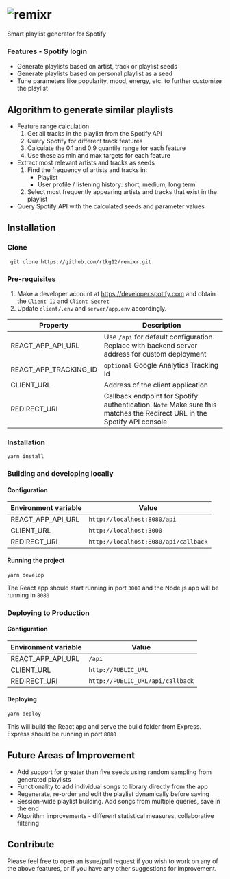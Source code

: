 
# ![remixr](https://github.com/rtkg12/remixr/blob/master/client/public/logo.png)  
  
  
Smart playlist generator for Spotify  
  
### Features - Spotify login  
- Generate playlists based on artist, track or playlist seeds  
- Generate playlists based on personal playlist as a seed  
- Tune parameters like popularity, mood, energy, etc. to further customize the playlist  

## Algorithm to generate similar playlists

 - Feature range calculation
	 1. Get all tracks in the playlist from the Spotify API
	 2. Query Spotify for different track features
	 3. Calculate the 0.1 and 0.9 quantile range for each feature
	 4. Use these as min and max targets for each feature
- Extract most relevant artists and tracks as seeds
	1. Find the frequency of artists and tracks in:
		- Playlist
		- User profile / listening history: short, medium, long term
	2. Select most frequently appearing artists and tracks that exist in the playlist
- Query Spotify API with the calculated seeds and parameter values
  
## Installation  
  
### Clone  
  
	 git clone https://github.com/rtkg12/remixr.git  

### Pre-requisites  
  
1. Make a developer account at https://developer.spotify.com and obtain the `Client ID` and `Client Secret`  
2. Update `client/.env` and `server/app.env` accordingly.

|Property| Description  |
|--|--|
| REACT_APP_API_URL | Use `/api` for default configuration. Replace with backend server address for custom deployment |
|REACT_APP_TRACKING_ID|`optional` Google Analytics Tracking Id |
|CLIENT_URL|Address of the client application|
|REDIRECT_URI|Callback endpoint for Spotify authentication. `Note` Make sure this matches the Redirect URL in the Spotify API console|

### Installation

	yarn install

### Building and developing locally

#### Configuration
 
 |Environment variable| Value  |
|--|--|
| REACT_APP_API_URL | `http://localhost:8080/api` |
|CLIENT_URL|`http://localhost:3000`|
|REDIRECT_URI|`http://localhost:8080/api/callback`|

#### Running the project	
	yarn develop

The React app should start running in port `3000` and the Node.js app will be running in `8080`

### Deploying to Production

#### Configuration
 
 |Environment variable| Value  |
|--|--|
| REACT_APP_API_URL | `/api` |
|CLIENT_URL|`http://PUBLIC_URL`|
|REDIRECT_URI|`http://PUBLIC_URL/api/callback`|

#### Deploying
	yarn deploy

This will build the React app and serve the build folder from Express. Express should be running in port `8080`

## Future Areas of Improvement

- Add support for greater than five seeds using random sampling from generated playlists
- Functionality to add individual songs to library directly from the app
- Regenerate, re-order and edit the playlist dynamically before saving
- Session-wide playlist building. Add songs from multiple queries, save in the end
- Algorithm improvements - different statistical measures, collaborative filtering

## Contribute

Please feel free to open an issue/pull request if you wish to work on any of the above features, or if you have any other suggestions for improvement.



